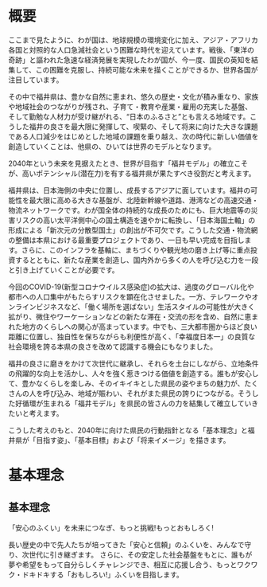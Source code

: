 # 概要
ここまで見たように、わが国は、地球規模の環境変化に加え、アジア・アフリカ各国と対照的な人口急減社会という困難な時代を迎えています。戦後、「東洋の奇跡」と謳われた急速な経済発展を実現したわが国が、今一度、国民の英知を結集して、この困難を克服し、持続可能な未来を描くことができるか、世界各国が注目しています。

その中で福井県は、豊かな自然に恵まれ、悠久の歴史・文化が積み重なり、家族や地域社会のつながりが残され、子育て・教育や産業・雇用の充実した基盤、そして勤勉な人材力が受け継がれる、“日本のふるさと”とも言える地域です。こうした福井の良さを最大限に発揮して、喫緊の、そして将来に向けた大きな課題である人口減少をはじめとした地域の課題を乗り越え、次の時代に新しい価値を創造していくことは、他県の、ひいては世界のモデルとなります。

2040年という未来を見据えたとき、世界が目指す「福井モデル」の確立こそが、高いポテンシャル(潜在力)を有する福井県が果たすべき役割だと考えます。

福井県は、日本海側の中央に位置し、成長するアジアに面しています。福井の可能性を最大限に高める大きな基盤が、北陸新幹線や道路、港湾などの高速交通・物流ネットワークです。わが国全体の持続的な成長のためにも、巨大地震等の災害リスクの高い太平洋側中心の国土構造を速やかに転換し、「日本海国土軸」の形成による「新次元の分散型国土」の創出が不可欠です。こうした交通・物流網の整備は本県における最重要プロジェクトであり、一日も早い完成を目指します。さらに、このインフラを基軸に、まちづくりや観光地の磨き上げ等に重点投資するとともに、新たな産業を創造し、国内外から多くの人を呼び込む力を一段と引き上げていくことが必要です。

今回のCOVID-19(新型コロナウイルス感染症)の拡大は、過度のグローバル化や都市への人口集中がもたらすリスクを顕在化させました。一方、テレワークやオンラインビジネスなど、「働く場所を選ばない」生活スタイルの可能性が大きく拡がり、微住やワーケーションなどの新たな滞在・交流の形を含め、自然に恵まれた地方のくらしへの関心が高まっています。中でも、三大都市圏からほど良い距離に位置し、独自性を保ちながらも利便性が高く、「幸福度日本一」の良質な社会環境を誇る本県の良さを改めて認識する機会にもなりました。

福井の良さに磨きをかけて次世代に継承し、それらを土台にしながら、立地条件の飛躍的な向上を活かし、人々を強く惹きつける価値を創造する。誰もが安心して、豊かなくらしを楽しみ、そのイキイキとした県民の姿やまちの魅力が、たくさんの人を呼び込み、地域が賑わい、それがまた県民の誇りにつながる。そうした好循環が生まれる「福井モデル」を県民の皆さんの力を結集して確立していきたいと考えます。

こうした考えのもと、2040年に向けた県民の行動指針となる「基本理念」と福井県が「目指す姿」、「基本目標」および「将来イメージ」を描きます。
# 基本理念
## 基本理念
「安心のふくい」を未来につなぎ、もっと挑戦!もっとおもしろく!

長い歴史の中で先人たちが培ってきた「安心と信頼」のふくいを、みんなで守り、次世代に引き継ぎます。
さらに、その安定した社会基盤をもとに、誰もが夢や希望をもって自分らしくチャレンジでき、相互に応援し合う、もっとワクワク・ドキドキする「おもしろい!」ふくいを目指します。
